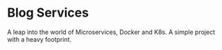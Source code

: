 # Blog Services

A leap into the world of Microservices, Docker and K8s. A simple project with a heavy footprint.